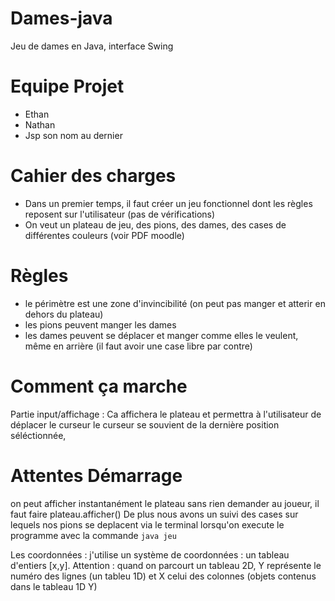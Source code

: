 # Dames-java
Jeu de dames en Java, interface Swing 
# Equipe Projet 
* Ethan 
* Nathan
* Jsp son nom au dernier

# Cahier des charges
* Dans un premier temps, il faut créer un jeu fonctionnel dont les règles reposent sur l'utilisateur (pas de vérifications)
* On veut un plateau de jeu, des pions, des dames, des cases de différentes couleurs (voir PDF moodle)

# Règles
* le périmètre est une zone d'invincibilité (on peut pas manger et atterir en dehors du plateau)
* les pions peuvent manger les dames
* les dames peuvent se déplacer et manger comme elles le veulent, même en arrière (il faut avoir une case libre par contre) 
# Comment ça marche
Partie input/affichage :
Ca affichera le plateau et permettra à l'utilisateur de déplacer le curseur
le curseur se souvient de la dernière position séléctionnée,

# Attentes Démarrage
on peut afficher instantanément le plateau sans rien demander au joueur, il faut faire plateau.afficher()
De plus nous avons un suivi des cases sur lequels nos pions se deplacent via le terminal lorsqu'on execute le programme
avec la commande ``java jeu``

Les coordonnées : j'utilise un système de coordonnées : un tableau d'entiers [x,y]. Attention : quand on parcourt un tableau 2D,
Y représente le numéro des lignes (un tableu 1D) et X celui des colonnes (objets contenus dans le tableau 1D Y) 
